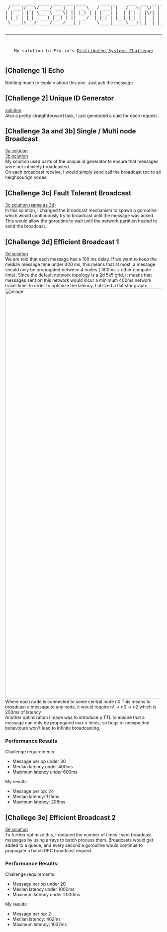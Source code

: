 <div align = "center">
<pre>
  ____  ___  ____ ____ ___ ____     ____ _     ___  __  __ _____ ____  ____
 / ___|/ _ \/ ___/ ___|_ _|  _ \   / ___| |   / _ \|  \/  | ____|  _ \/ ___|
| |  _| | | \___ \___ \| || |_) | | |  _| |  | | | | |\/| |  _| | |_) \___ \
| |_| | |_| |___) |__) | ||  __/  | |_| | |__| |_| | |  | | |___|  _ < ___) |
 \____|\___/|____/____/___|_|      \____|_____\___/|_|  |_|_____|_| \_\____/

  -------------------------------------------------------
  My solution to Fly.io's [Distributed Systems Challenge](https://fly.io/dist-sys/)
</pre>
</div>

## [Challenge 1] Echo 
Nothing much to explain about this one. Just ack the message

## [Challenge 2] Unique ID Generator
[solution](https://github.com/notzree/gossip-glomers/blob/main/challenge-2-uuid-generation/) \
Also a pretty straightforward task, I just generated a uuid for each request.

## [Challenge 3a and 3b] Single / Multi node Broadcast
[3a solution](https://github.com/notzree/gossip-glomers/blob/main/challenge-3a-broadcast/) \
[3b solution](https://github.com/notzree/gossip-glomers/blob/main/challenge-3b-broadcast/) \
My solution used parts of the unique id generator to ensure that messages were not infinitely broadcasted. \
On each broadcast receive, I would simply send call the broadcast rpc to all neighbourign nodes.

## [Challenge 3c] Fault Tolerant Broadcast 
[3c solution (same as 3d)](https://github.com/notzree/gossip-glomers/blob/main/challenge-3d-broadcast/) \
In this solution, I changed the broadcast mechanism to spawn a goroutine which would continuously try to broadcast until the message was acked.
This would allow the goroutine to wait until the network partition healed to send the broadcast.

## [Challenge 3d] Efficient Broadcast 1
[3d solution](https://github.com/notzree/gossip-glomers/blob/main/challenge-3d-broadcast/) \
We are told that each message has a 100 ms delay. If we want to keep the median message time under 400 ms, this means that at most, a message should only be propogated between 4 nodes ( 300ms + other compute time).
Since the default network topology is a 2d 5x5 grid, it means that messages sent on this network would incur a minimum 400ms network travel time. 
In order to optimize the latency, I utilized a flat star graph:
<img width="1320" alt="image" src="https://github.com/user-attachments/assets/6aba36db-c18a-4807-9e49-5672ac05c51a">
Where each node is connected to some central node n0
This means to broadcast a message to any node, it would require n1 -> n0 -> n2 which is 200ms of latency
<br/>
Another optimization I made was to introduce a TTL to ensure that a message can only be propogated max x times, so bugs or unexpected behaviours won't lead to infinite broadcasting.

### Performance Results
Challenge requirements:
- Message per op under 30
- Median latency under 400ms
-  Maximum latency under 600ms


My results:
- Message per op: 24
- Median latency: 175ms
- Maximum latency: 208ms


## [Challege 3e] Efficient Broadcast 2
[3e solution](https://github.com/notzree/gossip-glomers/blob/main/challenge-3e-broadcast/) \
To further optimize this, I reduced the number of times I sent broadcast messages by using arrays to batch process them. Broadcasts would get added to a queue,
and every second a goroutine would continue to propogate a batch RPC broadcast request.

### Performance Results:
Challenge requirements:
- Message per op under 20
- Median latency under 1000ms
-  Maximum latency under 2000ms

My results:
- Message per op: 2
- Median latency: 462ms
- Maximum latency: 1037ms
